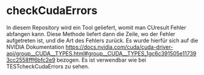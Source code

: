 # checkCudaErrors
In diesem Repository wird ein Tool geliefert, womit man CUresult Fehler abfangen kann. Diese Methode liefert dann die Zeile, wo der Fehler aufgetreten ist, und die Art des Fehlers zurück.
Es wurde hierfür sich auf die NVIDIA Dokumentation 
https://docs.nvidia.com/cuda/cuda-driver-api/group__CUDA__TYPES.html#group__CUDA__TYPES_1gc6c391505e117393cc2558fff6bfc2e9 
bezogen.
Es ist verwendbar wie bei TESTcheckCudaErrors zu sehen.
